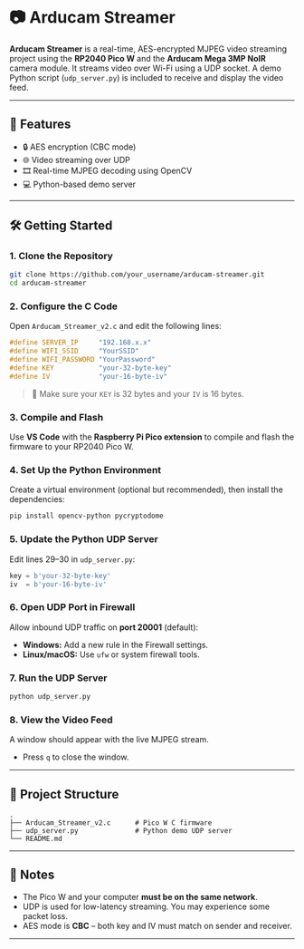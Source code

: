 # 📷 Arducam Streamer

**Arducam Streamer** is a real-time, AES-encrypted MJPEG video streaming project using the **RP2040 Pico W** and the **Arducam Mega 3MP NoIR** camera module. It streams video over Wi-Fi using a UDP socket. A demo Python script (`udp_server.py`) is included to receive and display the video feed.

---

## 🚀 Features

- 🔒 AES encryption (CBC mode)  
- 🌐 Video streaming over UDP  
- 🎞️ Real-time MJPEG decoding using OpenCV  
- 💻 Python-based demo server  

---

## 🛠️ Getting Started

### 1. Clone the Repository

```bash
git clone https://github.com/your_username/arducam-streamer.git
cd arducam-streamer
```

### 2. Configure the C Code

Open `Arducam_Streamer_v2.c` and edit the following lines:

```c
#define SERVER_IP     "192.168.x.x"
#define WIFI_SSID     "YourSSID"
#define WIFI_PASSWORD "YourPassword"
#define KEY           "your-32-byte-key"
#define IV            "your-16-byte-iv"
```

> 📝 Make sure your `KEY` is 32 bytes and your `IV` is 16 bytes.

### 3. Compile and Flash

Use **VS Code** with the **Raspberry Pi Pico extension** to compile and flash the firmware to your RP2040 Pico W.

### 4. Set Up the Python Environment

Create a virtual environment (optional but recommended), then install the dependencies:

```bash
pip install opencv-python pycryptodome
```

### 5. Update the Python UDP Server

Edit lines 29–30 in `udp_server.py`:

```python
key = b'your-32-byte-key'
iv  = b'your-16-byte-iv'
```

### 6. Open UDP Port in Firewall

Allow inbound UDP traffic on **port 20001** (default):

- **Windows:** Add a new rule in the Firewall settings.  
- **Linux/macOS:** Use `ufw` or system firewall tools.

### 7. Run the UDP Server

```bash
python udp_server.py
```

### 8. View the Video Feed

A window should appear with the live MJPEG stream.

- Press `q` to close the window.

---

## 📁 Project Structure

```
.
├── Arducam_Streamer_v2.c      # Pico W C firmware
├── udp_server.py              # Python demo UDP server
└── README.md
```

---

## 📌 Notes

- The Pico W and your computer **must be on the same network**.  
- UDP is used for low-latency streaming. You may experience some packet loss.  
- AES mode is **CBC** – both key and IV must match on sender and receiver.

---
